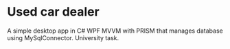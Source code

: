 # Used car dealer
A simple desktop app in C# WPF MVVM with PRISM that manages database using MySqlConnector. University task.

